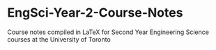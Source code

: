 # EngSci-Year-2-Course-Notes
Course notes compiled in LaTeX for Second Year Engineering Science courses at the University of Toronto
